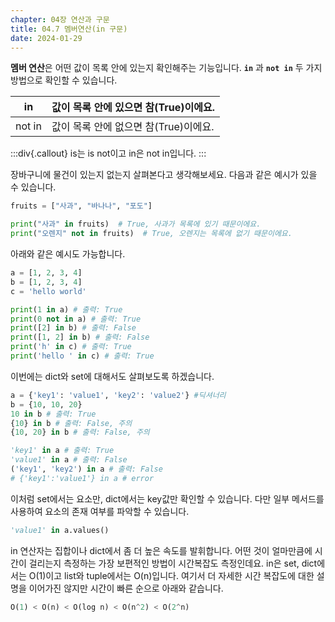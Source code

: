 ```yaml
---
chapter: 04장 연산과 구문
title: 04.7 멤버연산(in 구문)
date: 2024-01-29
---
```


**멤버 연산**은 어떤 값이 목록 안에 있는지 확인해주는 기능입니다. **`in`** 과 **`not in`** 두 가지 방법으로 확인할 수 있습니다.

| in     | 값이 목록 안에 있으면 참(True)이에요. |
| ------ | ------------------------------------- |
| not in | 값이 목록 안에 없으면 참(True)이에요. |

:::div{.callout}
is는 is not이고 in은 not in입니다.
:::

장바구니에 물건이 있는지 없는지 살펴본다고 생각해보세요. 다음과 같은 예시가 있을 수 있습니다.

```python
fruits = ["사과", "바나나", "포도"]

print("사과" in fruits)  # True, 사과가 목록에 있기 때문이에요.
print("오렌지" not in fruits)  # True, 오렌지는 목록에 없기 때문이에요.
```

아래와 같은 예시도 가능합니다.

```python
a = [1, 2, 3, 4]
b = [1, 2, 3, 4]
c = 'hello world'

print(1 in a) # 출력: True
print(0 not in a) # 출력: True
print([2] in b) # 출력: False
print([1, 2] in b) # 출력: False
print('h' in c) # 출력: True
print('hello ' in c) # 출력: True
```

이번에는 dict와 set에 대해서도 살펴보도록 하겠습니다.

```python
a = {'key1': 'value1', 'key2': 'value2'} #딕셔너리
b = {10, 10, 20}
10 in b # 출력: True
{10} in b # 출력: False, 주의
{10, 20} in b # 출력: False, 주의

'key1' in a # 출력: True
'value1' in a # 출력: False
('key1', 'key2') in a # 출력: False
# {'key1':'value1'} in a # error
```

이처럼 set에서는 요소만, dict에서는 key값만 확인할 수 있습니다. 다만 일부 메서드를 사용하여 요소의 존재 여부를 파악할 수 있습니다.

```python
'value1' in a.values()
```

in 연산자는 집합이나 dict에서 좀 더 높은 속도를 발휘합니다. 어떤 것이 얼마만큼에 시간이 걸리는지 측정하는 가장 보편적인 방법이 시간복잡도 측정인데요. in은 set, dict에서는 O(1)이고 list와 tuple에서는 O(n)입니다. 여기서 더 자세한 시간 복잡도에 대한 설명을 이어가진 않지만 시간이 빠른 순으로 아래와 같습니다.

```python
O(1) < O(n) < O(log n) < O(n^2) < O(2^n)
```
